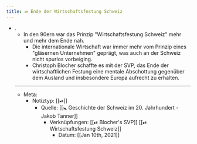 ```yaml
---
title: ⏯ Ende der Wirtschaftsfestung Schweiz
---
```


- .
	- In den 90ern war das Prinzip "Wirtschaftsfestung Schweiz" mehr und mehr dem Ende nah.
		- Die internationale Wirtschaft war immer mehr vom Prinzip eines "gläsernen Unternehmen" geprägt, was auch an der Schweiz nicht spurlos vorbeiging.
		- Christoph Blocher schaffte es mit der SVP, das Ende der wirtschaftlichen Festung eine mentale Abschottung gegenüber dem Ausland und insbesondere Europa aufrecht zu erhalten.
	- ---
	- Meta:
		- Notiztyp: [[⏯]]
			- Quelle: [[🚼 Geschichte der Schweiz im 20. Jahrhundert - Jakob Tanner]]
				- Verknüpfungen: [[⏯ Blocher's SVP]] [[⏯ Wirtschaftsfestung Schweiz]]
					- Datum: [[Jan 10th, 2021]]